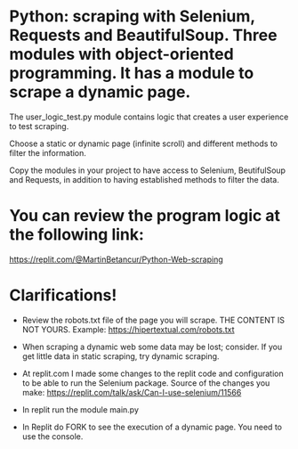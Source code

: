 # Python: scraping with Selenium, Requests and BeautifulSoup. Three modules with object-oriented programming. It has a module to scrape a dynamic page.
    

The user_logic_test.py module contains logic that creates a user experience to test scraping.


Choose a static or dynamic page (infinite scroll) and different methods to filter the information.


Copy the modules in your project to have access to Selenium, BeutifulSoup and Requests, in addition to having established methods to filter the data.

You can review the program logic at the following link:
=============
    
https://replit.com/@MartinBetancur/Python-Web-scraping



Clarifications!
=============

- Review the robots.txt file of the page you will scrape. THE CONTENT IS NOT YOURS.
Example: https://hipertextual.com/robots.txt

- When scraping a dynamic web some data may be lost; consider. If you get little data in static scraping, try dynamic scraping.

- At replit.com I made some changes to the replit code and configuration to be able to run the Selenium package.
Source of the changes you make: https://replit.com/talk/ask/Can-I-use-selenium/11566

- In replit run the module main.py

- In Replit do FORK to see the execution of a dynamic page. You need to use the console.